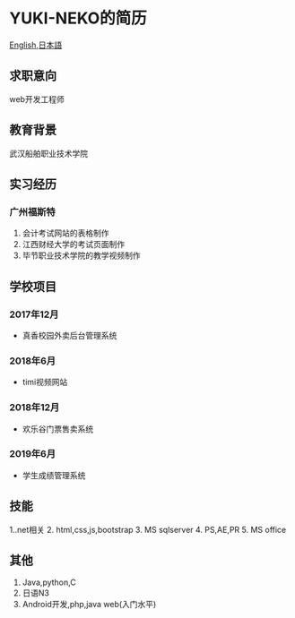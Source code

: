 # YUKI-NEKO的简历
[English][en],[日本語][ja]

## 求职意向
web开发工程师

## 教育背景
武汉船舶职业技术学院

## 实习经历
### 广州福斯特
1. 会计考试网站的表格制作
2. 江西财经大学的考试页面制作
3. 毕节职业技术学院的教学视频制作

## 学校项目
### 2017年12月
- 真香校园外卖后台管理系统
### 2018年6月
- timi视频网站
### 2018年12月
- 欢乐谷门票售卖系统
### 2019年6月
- 学生成绩管理系统

## 技能
1..net相关
2. html,css,js,bootstrap
3. MS sqlserver
4. PS,AE,PR
5. MS office
   
## 其他
1. Java,python,C
2. 日语N3
3. Android开发,php,java web(入门水平)


[en]:README.en.md
[ja]:README.ja.md
